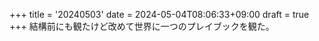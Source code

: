+++
title = '20240503'
date = 2024-05-04T08:06:33+09:00
draft = true
+++
結構前にも観たけど改めて世界に一つのプレイブックを観た。